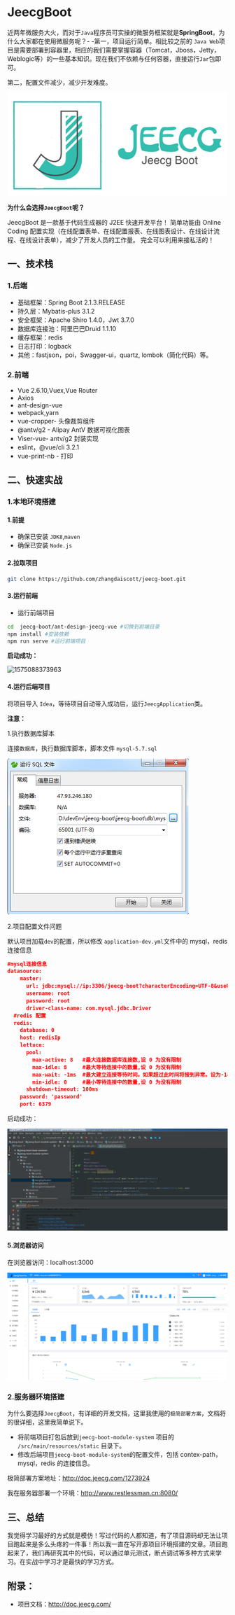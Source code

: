 # JeecgBoot

近两年微服务大火，而对于`Java`程序员可实操的微服务框架就是**SpringBoot**，为什么大家都在使用微服务呢？- -第一，项目运行简单。相比较之前的 `Java Web`项目是需要部署到容器里，相应的我们需要掌握容器（Tomcat，Jboss，Jetty，Weblogic等）的一些基本知识。现在我们不依赖与任何容器，直接运行`Jar`包即可。

第二，配置文件减少，减少开发难度。

![](Jeecg\jeecg.png)

**为什么会选择`JeecgBoot`呢？**

JeecgBoot 是一款基于代码生成器的 J2EE 快速开发平台！ 简单功能由 Online Coding 配置实现（在线配置表单、在线配置报表、在线图表设计、在线设计流程、在线设计表单），减少了开发人员的工作量。 完全可以利用来接私活的！

## 一、技术栈

### 1.后端

- 基础框架：Spring Boot 2.1.3.RELEASE 
- 持久层：Mybatis-plus 3.1.2 
- 安全框架：Apache Shiro 1.4.0，Jwt 3.7.0 
- 数据库连接池：阿里巴巴Druid 1.1.10
- 缓存框架：redis
- 日志打印：logback
- 其他：fastjson，poi，Swagger-ui，quartz, lombok（简化代码）等。

### 2.前端

- Vue 2.6.10,Vuex,Vue Router
- Axios
- ant-design-vue
- webpack,yarn
- vue-cropper- 头像裁剪组件
- @antv/g2 - Alipay AntV 数据可视化图表
- Viser-vue- antv/g2 封装实现
- eslint，@vue/cli 3.2.1
- vue-print-nb - 打印



## 二、快速实战

### 1.本地环境搭建

#### 1.前提

- 确保已安装 `JDK8`,`maven`
- 确保已安装 `Node.js`

#### 2.拉取项目

```bash
git clone https://github.com/zhangdaiscott/jeecg-boot.git 
```

#### 3.运行前端

- 运行前端项目

```bash
cd  jeecg-boot/ant-design-jeecg-vue #切换到前端目录
npm install #安装依赖
npm run serve #运行前端项目
```

**启动成功：**

![1575088373963](Jeecg/../5搭建Java博客/1565274499048.png1575088373963.png)

#### 4.运行后端项目

将项目导入 `Idea`，等待项目自动带入成功后，运行`JeecgApplication`类。

**注意：**

1.执行数据库脚本 

连接`数据库`，执行数据库脚本，脚本文件 `mysql-5.7.sql`

![1575088168528](Jeecg/1575088168528.png)

2.项目配置文件问题

默认项目加载`dev`的配置，所以修改 `application-dev.yml`文件中的 mysql，redis 连接信息

```json
#mysql连接信息    
datasource:
	master:
	  url: jdbc:mysql://ip:3306/jeecg-boot?characterEncoding=UTF-8&useUnicode=true&useSSL=false
	  username: root
	  password: root
	  driver-class-name: com.mysql.jdbc.Driver
  #redis 配置
  redis:
    database: 0
    host: redisIp
    lettuce:
      pool:
        max-active: 8   #最大连接数据库连接数,设 0 为没有限制
        max-idle: 8     #最大等待连接中的数量,设 0 为没有限制
        max-wait: -1ms  #最大建立连接等待时间。如果超过此时间将接到异常。设为-1表示无限制。
        min-idle: 0     #最小等待连接中的数量,设 0 为没有限制
      shutdown-timeout: 100ms
    password: 'password'
    port: 6379
```

启动成功：

![1575088574718](Jeecg/1575088574718.png)



#### 5.浏览器访问

在浏览器访问：localhost:3000

![1575088701552](Jeecg/1575088701552.png)

### 2.服务器环境搭建

为什么要选择`JeecgBoot`，有详细的开发文档，这里我使用的`极简部署方案`，文档将的很详细，这里我简单说下。

- 将前端项目打包后放到`jeecg-boot-module-system` 项目的 `/src/main/resources/static` 目录下。 
- 修改后端项目`jeecg-boot-module-system`的配置文件，包括 contex-path，mysql，redis 的连接信息。

极简部署方案地址：<http://doc.jeecg.com/1273924> 

我在服务器部署一个环境：<http://www.restlessman.cn:8080/> 

## 三、总结

我觉得学习最好的方式就是模仿！写过代码的人都知道，有了项目源码却无法让项目跑起来是多么头疼的一件事！所以我一直在写开源项目环境搭建的文章。项目跑起来了，我们再研究其中的代码，可以通过单元测试，断点调试等多种方式来学习。在实战中学习才是最快的学习方式。

## 附录：

- 项目文档：<http://doc.jeecg.com/> 